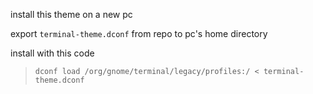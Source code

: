 install this theme on a new pc

export `terminal-theme.dconf` from repo to pc's home directory

install with this code

> `dconf load /org/gnome/terminal/legacy/profiles:/ < terminal-theme.dconf`
